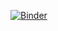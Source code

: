 [![Binder](https://mybinder.org/badge_logo.svg)](https://mybinder.org/v2/gh/fenago/compas-analysis/HEAD)

